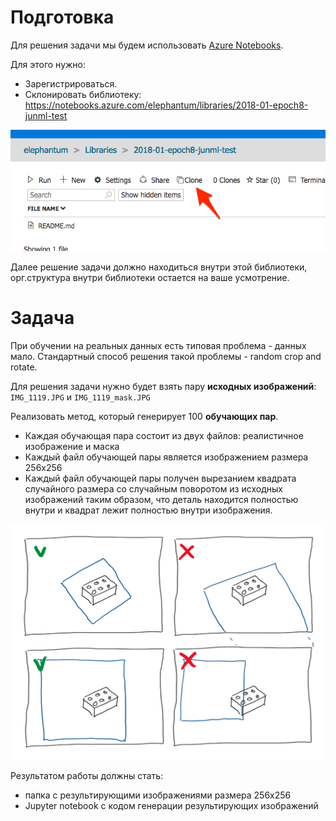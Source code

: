 # Подготовка

Для решения задачи мы будем использовать [Azure Notebooks](https://notebooks.azure.com/).

Для этого нужно:

* Зарегистрироваться.
* Склонировать библиотеку: https://notebooks.azure.com/elephantum/libraries/2018-01-epoch8-junml-test

![clone](README_task_nb_clone.png)

Далее решение задачи должно находиться внутри этой библиотеки, орг.структура внутри библиотеки остается на ваше усмотрение.

# Задача

При обучении на реальных данных есть типовая проблема - данных мало. Стандартный способ решения такой проблемы - random crop and rotate.

Для решения задачи нужно будет взять пару **исходных изображений**: `IMG_1119.JPG` и `IMG_1119_mask.JPG`

Реализовать метод, который генерирует 100 **обучающих пар**.

* Каждая обучающая пара состоит из двух файлов: реалистичное изображение и маска
* Каждый файл обучающей пары является изображением размера 256х256
* Каждый файл обучающей пары получен вырезанием квадрата случайного размера со случайным поворотом из исходных изображений таким образом, что деталь находится полностью внутри и квадрат лежит полностью внутри изображения. 

<img src="README_task_aug_req.jpeg" width="500px"/>

Результатом работы должны стать:

* папка с результирующими изображениями размера 256х256
* Jupyter notebook с кодом генерации результирующих изображений